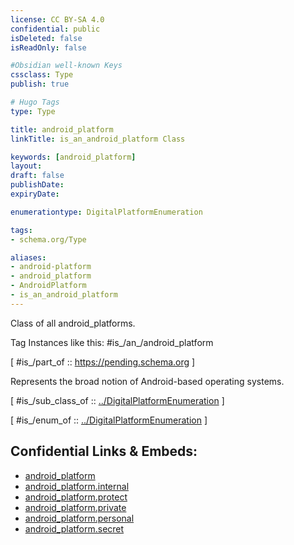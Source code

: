 ```yaml
---
license: CC BY-SA 4.0
confidential: public
isDeleted: false
isReadOnly: false

#Obsidian well-known Keys
cssclass: Type
publish: true

# Hugo Tags
type: Type

title: android_platform
linkTitle: is_an_android_platform Class

keywords: [android_platform]
layout: 
draft: false
publishDate:
expiryDate: 

enumerationtype: DigitalPlatformEnumeration

tags:
- schema.org/Type

aliases:
- android-platform
- android_platform
- AndroidPlatform
- is_an_android_platform
---
```


Class of all android_platforms.

Tag Instances like this: 
#is_/an_/android_platform

[ #is_/part_of :: https://pending.schema.org ]

Represents the broad notion of Android-based operating systems.

[ #is_/sub_class_of :: [../DigitalPlatformEnumeration](../DigitalPlatformEnumeration) ]

[ #is_/enum_of :: [../DigitalPlatformEnumeration](../DigitalPlatformEnumeration) ]



## Confidential Links & Embeds: 
- [android_platform](../../../../../../../_public/schema.org/Type/is_a_/intangible/enumeration/digital_platform_enumeration/android_platform.md) 
- [android_platform.internal](../../../../../../../_internal/schema.org/Type/is_a_/intangible/enumeration/digital_platform_enumeration/android_platform.internal.md) 
- [android_platform.protect](../../../../../../../_protect/schema.org/Type/is_a_/intangible/enumeration/digital_platform_enumeration/android_platform.protect.md) 
- [android_platform.private](../../../../../../../_private/schema.org/Type/is_a_/intangible/enumeration/digital_platform_enumeration/android_platform.private.md) 
- [android_platform.personal](../../../../../../../_personal/schema.org/Type/is_a_/intangible/enumeration/digital_platform_enumeration/android_platform.personal.md) 
- [android_platform.secret](../../../../../../../_secret/schema.org/Type/is_a_/intangible/enumeration/digital_platform_enumeration/android_platform.secret.md) 
